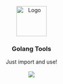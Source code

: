 <p align="center">
  <img src="https://i.imgur.com/kwq7YW5.png" alt="Logo" width="80" height="80">
  <h3 align="center">Golang Tools</h3>
  <p align="center">
    Just import and use!
    </br>
    </br>
    <a href="https://pkg.go.dev/github.com/Flagon00/Tools"><img src="https://godoc.org/github.com/xta/okrun?status.svg"></a>
  </p>
</p>